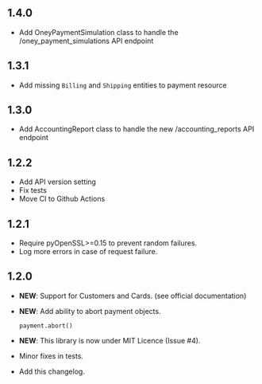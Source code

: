 1.4.0
-----
- Add OneyPaymentSimulation class to handle the /oney_payment_simulations API endpoint

1.3.1
-----
- Add missing `Billing` and `Shipping` entities to payment resource

1.3.0
-----
- Add AccountingReport class to handle the new /accounting\_reports API endpoint

1.2.2
-----
- Add API version setting
- Fix tests
- Move CI to Github Actions

1.2.1
-----
- Require pyOpenSSL>=0.15 to prevent random failures.
- Log more errors in case of request failure.

1.2.0
-----

- **NEW**: Support for Customers and Cards. (see official documentation)
- **NEW**: Add ability to abort payment objects.

  ```
  payment.abort()
  ```

- **NEW**: This library is now under MIT Licence (Issue #4).
- Minor fixes in tests.
- Add this changelog.
